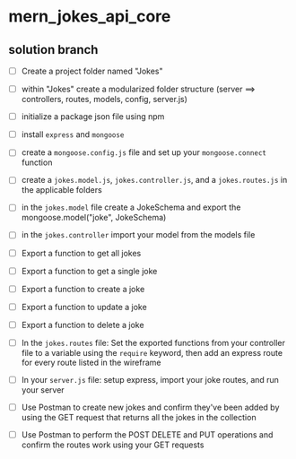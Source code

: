 # mern_jokes_api_core

## solution branch

- [ ] Create a project folder named "Jokes"

- [ ] within "Jokes" create a modularized folder structure (server ==> controllers, routes, models, config, server.js)

- [ ] initialize a package json file using npm

- [ ] install `express` and `mongoose`

- [ ] create a `mongoose.config.js` file and set up your `mongoose.connect` function

- [ ] create a `jokes.model.js`, `jokes.controller.js`, and a `jokes.routes.js` in the applicable folders

- [ ] in the `jokes.model` file create a JokeSchema and export the mongoose.model("joke", JokeSchema)

- [ ] in the `jokes.controller` import your model from the models file

- [ ] Export a function to get all jokes

- [ ] Export a function to get a single joke

- [ ] Export a function to create a joke

- [ ] Export a function to update a joke

- [ ] Export a function to delete a joke

- [ ] In the `jokes.routes` file: Set the exported functions from your controller file to a variable using the `require` keyword, then add an express route for every route listed in the wireframe

- [ ] In your `server.js` file: setup express, import your joke routes, and run your server

- [ ] Use Postman to create new jokes and confirm they've been added by using the GET request that returns all the jokes in the collection

- [ ] Use Postman to perform the POST DELETE and PUT operations and confirm the routes work using your GET requests